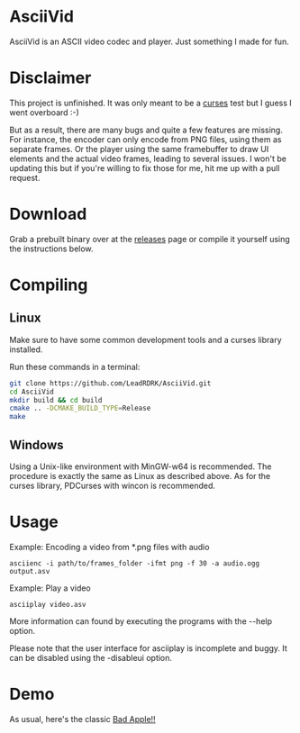 # AsciiVid
AsciiVid is an ASCII video codec and player. Just something I made for fun.
# Disclaimer
This project is unfinished. It was only meant to be a [curses](https://en.wikipedia.org/wiki/Curses_(programming_library)) test
but I guess I went overboard :-)

But as a result, there are many bugs and quite a few features are missing.
For instance, the encoder can only encode from PNG files, using them as
separate frames. Or the player using the same framebuffer to draw UI elements
and the actual video frames, leading to several issues. I won't be updating
this but if you're willing to fix those for me, hit me up with a pull request.
# Download
Grab a prebuilt binary over at the [releases](releases) page
or compile it yourself using the instructions below.
# Compiling
## Linux
Make sure to have some common development tools and a curses library installed.

Run these commands in a terminal:
```bash
git clone https://github.com/LeadRDRK/AsciiVid.git
cd AsciiVid
mkdir build && cd build
cmake .. -DCMAKE_BUILD_TYPE=Release
make
```
## Windows
Using a Unix-like environment with MinGW-w64 is recommended. The procedure is
exactly the same as Linux as described above. As for the curses library, PDCurses
with wincon is recommended.
# Usage
Example: Encoding a video from *.png files with audio
```
asciienc -i path/to/frames_folder -ifmt png -f 30 -a audio.ogg output.asv
```
Example: Play a video
```
asciiplay video.asv
```
More information can found by executing the programs with the --help option.

Please note that the user interface for asciiplay is incomplete and buggy. It can be disabled using the -disableui option.
# Demo
As usual, here's the classic [Bad Apple!!](https://youtu.be/C_qwSUhRv8U)
